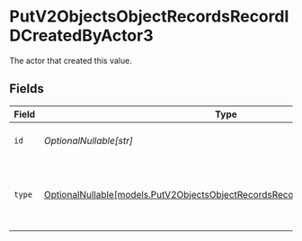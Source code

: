 # PutV2ObjectsObjectRecordsRecordIDCreatedByActor3

The actor that created this value.


## Fields

| Field                                                                                                                                              | Type                                                                                                                                               | Required                                                                                                                                           | Description                                                                                                                                        |
| -------------------------------------------------------------------------------------------------------------------------------------------------- | -------------------------------------------------------------------------------------------------------------------------------------------------- | -------------------------------------------------------------------------------------------------------------------------------------------------- | -------------------------------------------------------------------------------------------------------------------------------------------------- |
| `id`                                                                                                                                               | *OptionalNullable[str]*                                                                                                                            | :heavy_minus_sign:                                                                                                                                 | An ID to identify the actor.                                                                                                                       |
| `type`                                                                                                                                             | [OptionalNullable[models.PutV2ObjectsObjectRecordsRecordIDCreatedByActorType3]](../models/putv2objectsobjectrecordsrecordidcreatedbyactortype3.md) | :heavy_minus_sign:                                                                                                                                 | The type of actor. [Read more information on actor types here](/docs/actors).                                                                      |